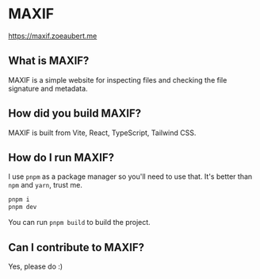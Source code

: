 # MAXIF

https://maxif.zoeaubert.me

## What is MAXIF?

MAXIF is a simple website for inspecting files and checking the file signature and metadata.

## How did you build MAXIF?

MAXIF is built from Vite, React, TypeScript, Tailwind CSS.

## How do I run MAXIF?

I use `pnpm` as a package manager so you'll need to use that. It's better than `npm` and `yarn`, trust me.

```bash
pnpm i
pnpm dev
```

You can run `pnpm build` to build the project.

## Can I contribute to MAXIF?

Yes, please do :)
